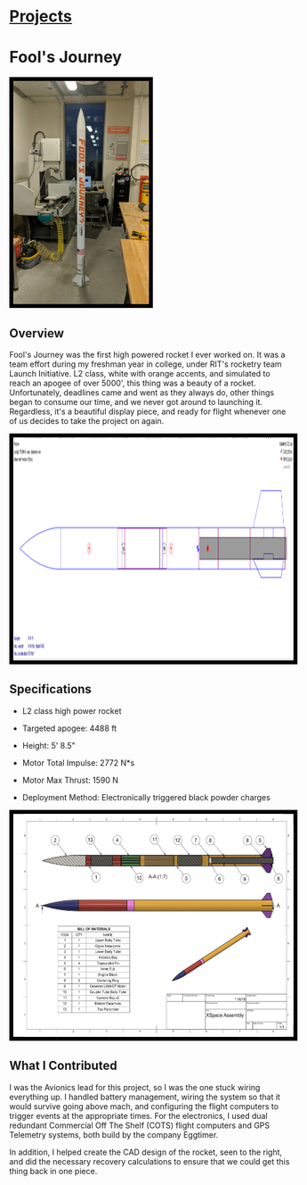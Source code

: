 # [Projects](http://vlarko.com/Projects)
# Fool's Journey

<img src="/Photos/FoolsJourney_1.jpg" height="400" style="border:7px solid black">

## Overview
Fool's Journey was the first high powered rocket I ever worked on. It was a team effort during my freshman year in college, under RIT's rocketry team Launch Initiative. L2 class, white with orange accents, and simulated to reach an apogee of over 5000', this thing was a beauty of a rocket. Unfortunately, deadlines came and went as they always do, other things began to consume our time, and we never got around to launching it. Regardless, it's a beautiful display piece, and ready for flight whenever one of us decides to take the project on again.

<img src="/Photos/FoolsJourney_2.PNG" height="400" style="border:7px solid black">

## Specifications
- L2 class high power rocket
- Targeted apogee: 4488 ft
- Height: 5' 8.5"
- Motor Total Impulse: 2772 N*s
- Motor Max Thrust: 1590 N  
    
- Deployment Method: Electronically triggered black powder charges

<img src="/Photos/L2 Assembly Drawing v1-1.jpg" height="400" style="border:7px solid black">

## What I Contributed
I was the Avionics lead for this project, so I was the one stuck wiring everything up. I handled battery management, wiring the system so that it would survive going above mach, and configuring the flight computers to trigger events at the appropriate times. For the electronics, I used dual redundant Commercial Off The Shelf (COTS) flight computers and GPS Telemetry systems, both build by the company Eggtimer.  
  
In addition, I helped create the CAD design of the rocket, seen to the right, and did the necessary recovery calculations to ensure that we could get this thing back in one piece.
